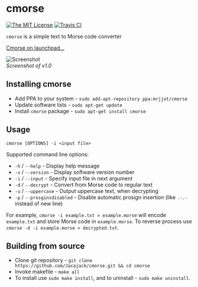 # cmorse
[![The MIT License](https://img.shields.io/badge/license-MIT-orange.svg?style=flat-square)](http://opensource.org/licenses/MIT)
[![Travis CI](https://img.shields.io/travis/Jacajack/cmorse.svg?style=flat-square)](https://travis-ci.org/Jacajack/cmorse)

`cmorse` is a simple text to Morse code converter

[Cmorse on launchpad...](https://launchpad.net/cmorse)

![Screenshot](http://i.imgur.com/bEA7Y1o.png?1)
<br>*Screenshot of v1.0*

## Installing cmorse
 - Add PPA to your system - `sudo add-apt-repository ppa:mrjjot/cmorse`
 - Update software lists - `sudo apt-get update`
 - Install `cmorse` package - `sudo apt-get install cmorse`


## Usage
`cmorse [OPTIONS] -i <input file>`

Supported command line options:
 - `-h` / `--help` - Display help message
 - `-v` / `--version` - Display software version number
 - `-i` / `--input` - Specify input file in next argument
 - `-d` / `--decrypt` - Convert from Morse code to regular text
 - `-u` / `--uppercase` - Output uppercase text, when decrypting
 - `-p` / `--prosginsdisabled` - Disable automatic prosign insertion (like `.-.-` instead of new line)

For example, `cmorse -i example.txt > example.morse` will encode `example.txt` and store Morse code in `example.morse`.
To reverse process use `cmorse -d -i example.morse > decrypted.txt`.

## Building from source
 - Clone git repository - `git clone https://github.com/Jacajack/cmorse.git && cd cmorse`
 - Invoke makefile - `make all`
 - To install use `sudo make install`, and to uninstall - `sudo make uninstall`.
